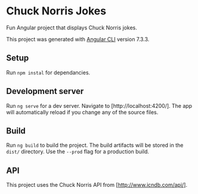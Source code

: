 # Chuck Norris Jokes

Fun Angular project that displays Chuck Norris jokes.

This project was generated with [Angular CLI](https://github.com/angular/angular-cli) version 7.3.3.

## Setup

Run `npm instal` for dependancies.

## Development server

Run `ng serve` for a dev server. Navigate to [http://localhost:4200/]. The app will automatically reload if you change any of the source files.

## Build

Run `ng build` to build the project. The build artifacts will be stored in the `dist/` directory. Use the `--prod` flag for a production build.

## API

This project uses the Chuck Norris API from [http://www.icndb.com/api/].